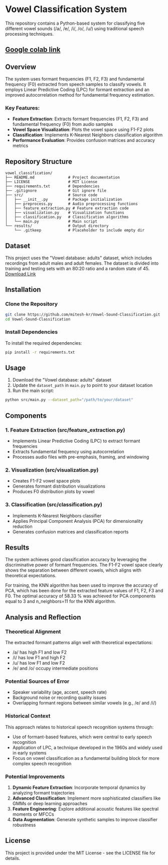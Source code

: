 # Vowel Classification System

This repository contains a Python-based system for classifying five different vowel sounds (/a/, /e/, /i/, /o/, /u/) using traditional speech processing techniques.


## [Google colab link](https://colab.research.google.com/drive/1yxLwj0Z4YthIge3AQh6exPbVY5gra1b3?usp=sharing)

## Overview

The system uses formant frequencies (F1, F2, F3) and fundamental frequency (F0) extracted from speech samples to classify vowels. It employs Linear Predictive Coding (LPC) for formant extraction and an improved autocorrelation method for fundamental frequency estimation.

### Key Features:

- **Feature Extraction**: Extracts formant frequencies (F1, F2, F3) and fundamental frequency (F0) from audio samples
- **Vowel Space Visualization**: Plots the vowel space using F1-F2 plots
- **Classification**: Implements K-Nearest Neighbors classification algorithm
- **Performance Evaluation**: Provides confusion matrices and accuracy metrics

## Repository Structure

```
vowel_classification/
├── README.md               # Project documentation
├── LICENSE                 # MIT License
├── requirements.txt        # Dependencies
├── .gitignore              # Git ignore file
├── src/                    # Source code
│   ├── __init__.py         # Package initialization
│   ├── preprocess.py       # Audio preprocessing functions
│   ├── feature_extraction.py # Feature extraction code
│   ├── visualization.py    # Visualization functions
│   ├── classification.py   # Classification algorithms
│   └── main.py             # Main script
└── results/                # Output directory
    └── .gitkeep            # Placeholder to include empty dir
```

## Dataset

This project uses the "Vowel database: adults" dataset, which includes recordings from adult males and adult females. The dataset is divided into training and testing sets with an 80:20 ratio and a random state of 45.
[Download Link](https://drive.google.com/drive/folders/1q1_bgzXWSS-cTy646rAa0TfvL_w0K70_)
## Installation

### Clone the Repository

```bash
git clone https://github.com/mitesh-kr/Vowel-Sound-Classification.git
cd Vowel-Sound-Classification
```

### Install Dependencies

To install the required dependencies:

```bash
pip install -r requirements.txt
```

## Usage

1. Download the "Vowel database: adults" dataset
2. Update the `dataset_path` in `main.py` to point to your dataset location
3. Run the main script:

```bash
python src/main.py --dataset_path="/path/to/your/dataset"
```

## Components

### 1. Feature Extraction (src/feature_extraction.py)

- Implements Linear Predictive Coding (LPC) to extract formant frequencies
- Extracts fundamental frequency using autocorrelation
- Processes audio files with pre-emphasis, framing, and windowing

### 2. Visualization (src/visualization.py)

- Creates F1-F2 vowel space plots
- Generates formant distribution visualizations
- Produces F0 distribution plots by vowel

### 3. Classification (src/classification.py)

- Implements K-Nearest Neighbors classifier
- Applies Principal Component Analysis (PCA) for dimensionality reduction
- Generates confusion matrices and classification reports

## Results

The system achieves good classification accuracy by leveraging the discriminative power of formant frequencies. The F1-F2 vowel space clearly shows the separation between different vowels, which aligns with theoretical expectations.

For training, the KNN algorithm has been used to improve the accuracy of PCA, which
has been done for the extracted feature values of F1, F2, F3 and F0.
The optimal accuracy of 58.33 % was achieved for PCA components equal to 3 and
n_neighbors=11 for the KNN algorithm.


## Analysis and Reflection

### Theoretical Alignment

The extracted formant patterns align well with theoretical expectations:
- /a/ has high F1 and low F2
- /i/ has low F1 and high F2
- /u/ has low F1 and low F2
- /e/ and /o/ occupy intermediate positions

### Potential Sources of Error

- Speaker variability (age, accent, speech rate)
- Background noise or recording quality issues
- Overlapping formant regions between similar vowels (e.g., /e/ and /i/)

### Historical Context

This approach relates to historical speech recognition systems through:
- Use of formant-based features, which were central to early speech recognition
- Application of LPC, a technique developed in the 1960s and widely used in early systems
- Focus on vowel classification as a fundamental building block for more complex speech recognition

### Potential Improvements

1. **Dynamic Feature Extraction**: Incorporate temporal dynamics by analyzing formant trajectories
2. **Advanced Classification**: Implement more sophisticated classifiers like GMMs or deep learning approaches
3. **Feature Engineering**: Explore additional acoustic features like spectral moments or MFCCs
4. **Data Augmentation**: Generate synthetic samples to improve classifier robustness

## License

This project is provided under the MIT License - see the LICENSE file for details.
